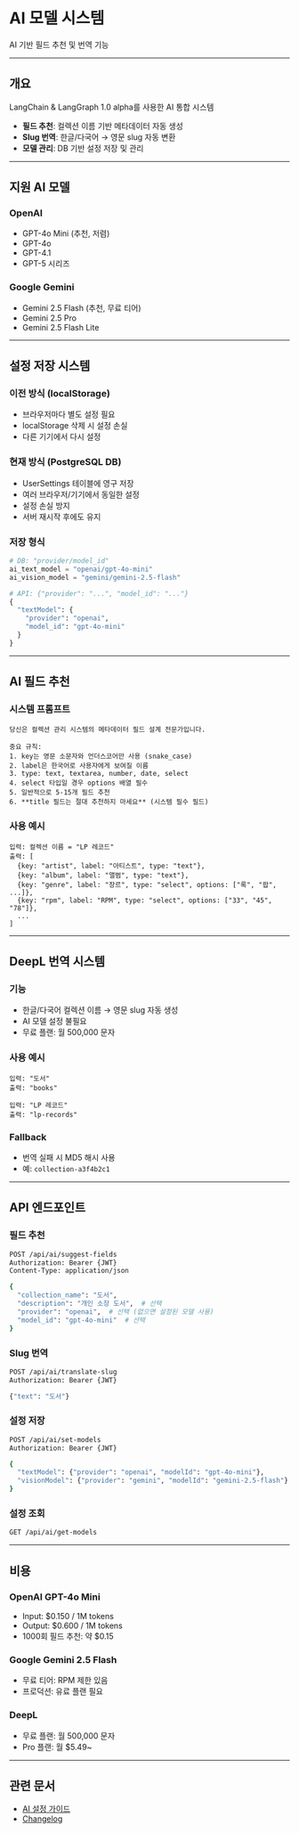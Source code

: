 # AI 모델 시스템

AI 기반 필드 추천 및 번역 기능

---

## 개요

LangChain & LangGraph 1.0 alpha를 사용한 AI 통합 시스템

- **필드 추천**: 컬렉션 이름 기반 메타데이터 자동 생성
- **Slug 번역**: 한글/다국어 → 영문 slug 자동 변환
- **모델 관리**: DB 기반 설정 저장 및 관리

---

## 지원 AI 모델

### OpenAI
- GPT-4o Mini (추천, 저렴)
- GPT-4o
- GPT-4.1
- GPT-5 시리즈

### Google Gemini
- Gemini 2.5 Flash (추천, 무료 티어)
- Gemini 2.5 Pro
- Gemini 2.5 Flash Lite

---

## 설정 저장 시스템

### 이전 방식 (localStorage)
- 브라우저마다 별도 설정 필요
- localStorage 삭제 시 설정 손실
- 다른 기기에서 다시 설정

### 현재 방식 (PostgreSQL DB)
- UserSettings 테이블에 영구 저장
- 여러 브라우저/기기에서 동일한 설정
- 설정 손실 방지
- 서버 재시작 후에도 유지

### 저장 형식
```python
# DB: "provider/model_id"
ai_text_model = "openai/gpt-4o-mini"
ai_vision_model = "gemini/gemini-2.5-flash"

# API: {"provider": "...", "model_id": "..."}
{
  "textModel": {
    "provider": "openai",
    "model_id": "gpt-4o-mini"
  }
}
```

---

## AI 필드 추천

### 시스템 프롬프트
```
당신은 컬렉션 관리 시스템의 메타데이터 필드 설계 전문가입니다.

중요 규칙:
1. key는 영문 소문자와 언더스코어만 사용 (snake_case)
2. label은 한국어로 사용자에게 보여질 이름
3. type: text, textarea, number, date, select
4. select 타입일 경우 options 배열 필수
5. 일반적으로 5-15개 필드 추천
6. **title 필드는 절대 추천하지 마세요** (시스템 필수 필드)
```

### 사용 예시
```
입력: 컬렉션 이름 = "LP 레코드"
출력: [
  {key: "artist", label: "아티스트", type: "text"},
  {key: "album", label: "앨범", type: "text"},
  {key: "genre", label: "장르", type: "select", options: ["록", "팝", ...]},
  {key: "rpm", label: "RPM", type: "select", options: ["33", "45", "78"]},
  ...
]
```

---

## DeepL 번역 시스템

### 기능
- 한글/다국어 컬렉션 이름 → 영문 slug 자동 생성
- AI 모델 설정 불필요
- 무료 플랜: 월 500,000 문자

### 사용 예시
```
입력: "도서"
출력: "books"

입력: "LP 레코드"
출력: "lp-records"
```

### Fallback
- 번역 실패 시 MD5 해시 사용
- 예: `collection-a3f4b2c1`

---

## API 엔드포인트

### 필드 추천
```bash
POST /api/ai/suggest-fields
Authorization: Bearer {JWT}
Content-Type: application/json

{
  "collection_name": "도서",
  "description": "개인 소장 도서",  # 선택
  "provider": "openai",  # 선택 (없으면 설정된 모델 사용)
  "model_id": "gpt-4o-mini"  # 선택
}
```

### Slug 번역
```bash
POST /api/ai/translate-slug
Authorization: Bearer {JWT}

{"text": "도서"}
```

### 설정 저장
```bash
POST /api/ai/set-models
Authorization: Bearer {JWT}

{
  "textModel": {"provider": "openai", "modelId": "gpt-4o-mini"},
  "visionModel": {"provider": "gemini", "modelId": "gemini-2.5-flash"}
}
```

### 설정 조회
```bash
GET /api/ai/get-models
```

---

## 비용

### OpenAI GPT-4o Mini
- Input: $0.150 / 1M tokens
- Output: $0.600 / 1M tokens
- 1000회 필드 추천: 약 $0.15

### Google Gemini 2.5 Flash
- 무료 티어: RPM 제한 있음
- 프로덕션: 유료 플랜 필요

### DeepL
- 무료 플랜: 월 500,000 문자
- Pro 플랜: 월 $5.49~

---

## 관련 문서

- [AI 설정 가이드](../guides/ai-setup.md)
- [Changelog](../changelog/)
